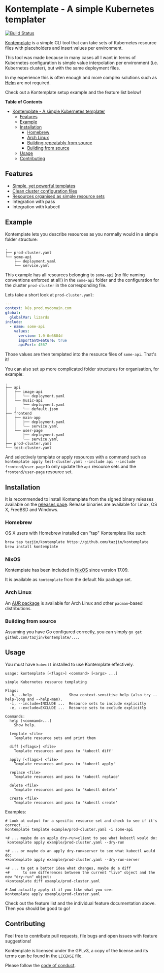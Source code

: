 Kontemplate - A simple Kubernetes templater
===========================================

[![Build Status](https://travis-ci.org/tazjin/kontemplate.svg?branch=master)](https://travis-ci.org/tazjin/kontemplate)

[Kontemplate][] is a simple CLI tool that can take sets of Kubernetes resource
files with placeholders and insert values per environment.

This tool was made because in many cases all I want in terms of Kubernetes
configuration is simple value interpolation per environment (i.e. Kubernetes
cluster), but with the same deployment files.

In my experience this is often enough and more complex solutions such as
[Helm][] are not required.

Check out a Kontemplate setup example and the feature list below!

<!-- markdown-toc start - Don't edit this section. Run M-x markdown-toc-refresh-toc -->
**Table of Contents**

- [Kontemplate - A simple Kubernetes templater](#kontemplate---a-simple-kubernetes-templater)
    - [Features](#features)
    - [Example](#example)
    - [Installation](#installation)
        - [Homebrew](#homebrew)
        - [Arch Linux](#arch-linux)
        - [Building repeatably from source](#building-repeatably-from-source)
        - [Building from source](#building-from-source)
    - [Usage](#usage)
    - [Contributing](#contributing)

<!-- markdown-toc end -->

## Features

* [Simple, yet powerful templates](docs/templates.md)
* [Clean cluster configuration files](docs/cluster-config.md)
* [Resources organised as simple resource sets](docs/resource-sets.md)
* Integration with pass
* Integration with kubectl

## Example

Kontemplate lets you describe resources as you normally would in a simple folder structure:

```
.
├── prod-cluster.yaml
└── some-api
    ├── deployment.yaml
    └── service.yaml
```

This example has all resources belonging to `some-api` (no file naming conventions enforced at all!) in the `some-api`
folder and the configuration for the cluster `prod-cluster` in the corresponding file.

Lets take a short look at `prod-cluster.yaml`:

```yaml
---
context: k8s.prod.mydomain.com
global:
  globalVar: lizards
include:
  - name: some-api
    values:
      version: 1.0-0e6884d
      importantFeature: true
      apiPort: 4567
```

Those values are then templated into the resource files of `some-api`. That's it!

You can also set up more complicated folder structures for organisation, for example:

```
.
├── api
│   ├── image-api
│   │   └── deployment.yaml
│   └── music-api
│       └── deployment.yaml
│   │   └── default.json
├── frontend
│   ├── main-app
│   │   ├── deployment.yaml
│   │   └── service.yaml
│   └── user-page
│       ├── deployment.yaml
│       └── service.yaml
├── prod-cluster.yaml
└── test-cluster.yaml
```

And selectively template or apply resources with a command such as
`kontemplate apply test-cluster.yaml --include api --include frontend/user-page`
to only update the `api` resource sets and the `frontend/user-page` resource set.

## Installation

It is recommended to install Kontemplate from the signed binary releases available on the
[releases page][]. Release binaries are available for Linux, OS X, FreeBSD and Windows.

### Homebrew

OS X users with Homebrew installed can "tap" Kontemplate like such:

```sh
brew tap tazjin/kontemplate https://github.com/tazjin/kontemplate
brew install kontemplate
```

### NixOS

Kontemplate has been included in [NixOS](https://nixos.org/) since version 17.09.

It is available as `kontemplate` from the default Nix package set.

### Arch Linux

An [AUR package][] is available for Arch Linux and other `pacman`-based distributions.

### Building from source

Assuming you have Go configured correctly, you can simply `go get github.com/tazjin/kontemplate/...`.

## Usage

You must have `kubectl` installed to use Kontemplate effectively.

```
usage: kontemplate [<flags>] <command> [<args> ...]

simple Kubernetes resource templating

Flags:
  -h, --help                 Show context-sensitive help (also try --help-long and --help-man).
  -i, --include=INCLUDE ...  Resource sets to include explicitly
  -e, --exclude=EXCLUDE ...  Resource sets to exclude explicitly

Commands:
  help [<command>...]
    Show help.

  template <file>
    Template resource sets and print them

  diff [<flags>] <file>
    Template resources and pass to 'kubectl diff'

  apply [<flags>] <file>
    Template resources and pass to 'kubectl apply'

  replace <file>
    Template resources and pass to 'kubectl replace'

  delete <file>
    Template resources and pass to 'kubectl delete'

  create <file>
    Template resources and pass to 'kubectl create'

```

Examples:

```
# Look at output for a specific resource set and check to see if it's correct ...
kontemplate template example/prod-cluster.yaml -i some-api

+# ... maybe do an apply dry-run=client to see what kubectl would do:
 kontemplate apply example/prod-cluster.yaml --dry-run

+# ... or maybe do an apply dry-run=server to see what kubectl would do:
+kontemplate apply example/prod-cluster.yaml --dry-run-server

+# ... to get a better idea what changes, maybe do a diff
+#      to see differences between the current "live" object and the new "dry-run" object:
+kontemplate diff example/prod-cluster.yaml

# And actually apply it if you like what you see:
kontemplate apply example/prod-cluster.yaml
```

Check out the feature list and the individual feature documentation above. Then you should be good to go!

## Contributing

Feel free to contribute pull requests, file bugs and open issues with feature suggestions!

Kontemplate is licensed under the GPLv3, a copy of the license and its terms can be found
in the `LICENSE` file.

Please follow the [code of conduct](CODE_OF_CONDUCT.md).

[Kontemplate]: http://kontemplate.works
[Helm]: https://helm.sh/
[releases page]: https://github.com/tazjin/kontemplate/releases
[AUR package]: https://aur.archlinux.org/packages/kontemplate-git/
[Repeatr]: http://repeatr.io/
